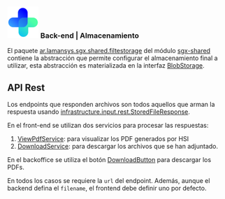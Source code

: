 ### ![logo](../hospital-api/src/main/resources/assets/webapp/icons/icon-72x72.png) Back-end | Almacenamiento

El paquete [ar.lamansys.sgx.shared.filtestorage](../sgx-shared/src/main/java/ar/lamansys/sgx/shared/filestorage/) del módulo [sgx-shared](../sgx-shared/) contiene la abstracción que permite configurar el almacenamiento final a utilizar, esta abstracción es materializada en la interfaz [BlobStorage](../sgx-shared/src/main/java/ar/lamansys/sgx/shared/filestorage/infrastructure/output/repository/BlobStorage.java). 

## API Rest

Los endpoints que responden archivos son todos aquellos que arman la respuesta usando [infrastructure.input.rest.StoredFileResponse](../sgx-shared/src/main/java/ar/lamansys/sgx/shared/filestorage/infrastructure/input/rest/StoredFileResponse.java).

En el front-end se utilizan dos servicios para procesar las respuestas:
1. [ViewPdfService](../../front-end/apps/projects/hospital/src/app/modules/presentation/dialogs/view-pdf/view-pdf.service.ts): para visualizar los PDF generados por HSI
1. [DownloadService](../../front-end/apps/projects/hospital/src/app/modules/core/services/download.service.ts): para descargar los archivos que se han adjuntado.

En el backoffice se utiliza el botón [DownloadButton](../../front-end/backoffice/src/libs/sgx/components/DownloadButton.js) para descargar los PDFs.

En todos los casos se requiere la `url` del endpoint. Además, aunque el backend defina el `filename`, el frontend debe definir uno por defecto.

